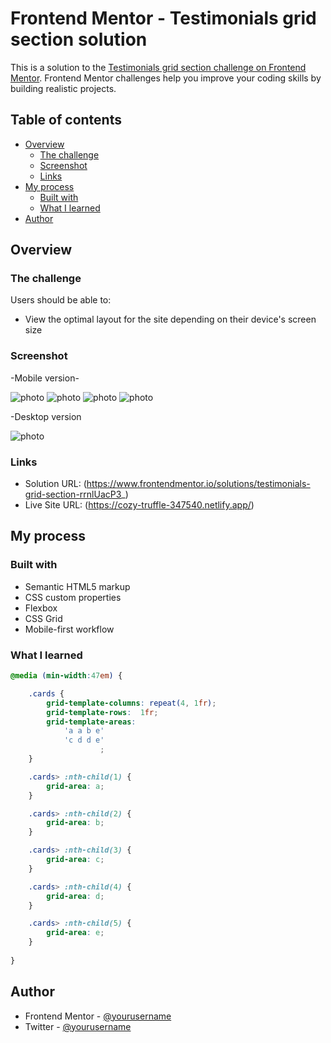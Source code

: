 # Frontend Mentor - Testimonials grid section solution

This is a solution to the [Testimonials grid section challenge on Frontend Mentor](https://www.frontendmentor.io/challenges/testimonials-grid-section-Nnw6J7Un7). Frontend Mentor challenges help you improve your coding skills by building realistic projects. 

## Table of contents

- [Overview](#overview)
  - [The challenge](#the-challenge)
  - [Screenshot](#screenshot)
  - [Links](#links)
- [My process](#my-process)
  - [Built with](#built-with)
  - [What I learned](#what-i-learned)
- [Author](#author)

## Overview

### The challenge

Users should be able to:

- View the optimal layout for the site depending on their device's screen size

### Screenshot

-Mobile version-

![photo](./design/mobile-design.jpg)
![photo](./design/mobile-design1.jpg)
![photo](./design/mobile-design2.jpg)
![photo](./design/mobile-design3.jpg)

 -Desktop version

![photo](./design/desktop-design.jpg)

### Links

- Solution URL: (https://www.frontendmentor.io/solutions/testimonials-grid-section-rrnlUacP3_)
- Live Site URL: (https://cozy-truffle-347540.netlify.app/)

## My process

### Built with

- Semantic HTML5 markup
- CSS custom properties
- Flexbox
- CSS Grid
- Mobile-first workflow

### What I learned

```css
@media (min-width:47em) {

    .cards {
        grid-template-columns: repeat(4, 1fr);
        grid-template-rows:  1fr;
        grid-template-areas: 
            'a a b e'
            'c d d e'
                    ;
    }

    .cards> :nth-child(1) {
        grid-area: a;
    }

    .cards> :nth-child(2) {
        grid-area: b;
    }

    .cards> :nth-child(3) {
        grid-area: c;
    }

    .cards> :nth-child(4) {
        grid-area: d;
    }

    .cards> :nth-child(5) {
        grid-area: e;
    }
   
}
```

## Author

- Frontend Mentor - [@yourusername](https://www.frontendmentor.io/profile/yourusername)
- Twitter - [@yourusername](https://www.twitter.com/yourusername)


